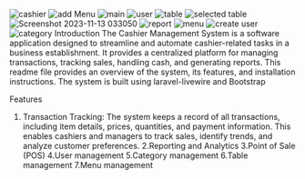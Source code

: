 ![cashier](https://github.com/manarnew/restaurantApp/assets/74496683/d332f400-08cc-49fe-a372-4567905dd14e)
![add Menu](https://github.com/manarnew/restaurantApp/assets/74496683/ffa285bc-7ad2-45aa-ac10-b004ab9b9ec3)
![main](https://github.com/manarnew/restaurantApp/assets/74496683/0fca6170-02a5-4e03-afb3-e32a7e4e201a)
![user](https://github.com/manarnew/restaurantApp/assets/74496683/4bc45b69-2460-4a32-b515-61ac970a1753)
![table](https://github.com/manarnew/restaurantApp/assets/74496683/65fefbee-adfd-4df5-9dda-39fc611ed933)
![selected table](https://github.com/manarnew/restaurantApp/assets/74496683/ba2b996c-cfca-4e2e-85b6-a8212712befa)
![Screenshot 2023-11-13 033050](https://github.com/manarnew/restaurantApp/assets/74496683/b6dd6e85-5ebf-4b47-8406-328070ffdb02)
![report](https://github.com/manarnew/restaurantApp/assets/74496683/26d2d606-6e5c-493d-bbaf-d8e1d77252d4)
![menu](https://github.com/manarnew/restaurantApp/assets/74496683/21da2386-641e-40b0-8f38-f30d6eedc0cf)
![create user](https://github.com/manarnew/restaurantApp/assets/74496683/527822e9-d6f6-45cd-a9a8-8016e2e9e207)
![category](https://github.com/manarnew/restaurantApp/assets/74496683/53c86425-92df-4b25-a27e-fc13fdfefcdc)
Introduction
The Cashier Management System is a software application designed to streamline and automate cashier-related tasks in a business establishment. 
It provides a centralized platform for managing transactions, tracking sales, handling cash, and generating reports.
This readme file provides an overview of the system, its features, and installation instructions.
The system is built using laravel-livewire and Bootstrap

Features
1. Transaction Tracking: The system keeps a record of all transactions, including item details, prices, quantities, and payment information.
This enables cashiers and managers to track sales, identify trends, and analyze customer preferences.
2.Reporting and Analytics
3.Point of Sale (POS)
4.User management
5.Category management
6.Table management
7.Menu management

